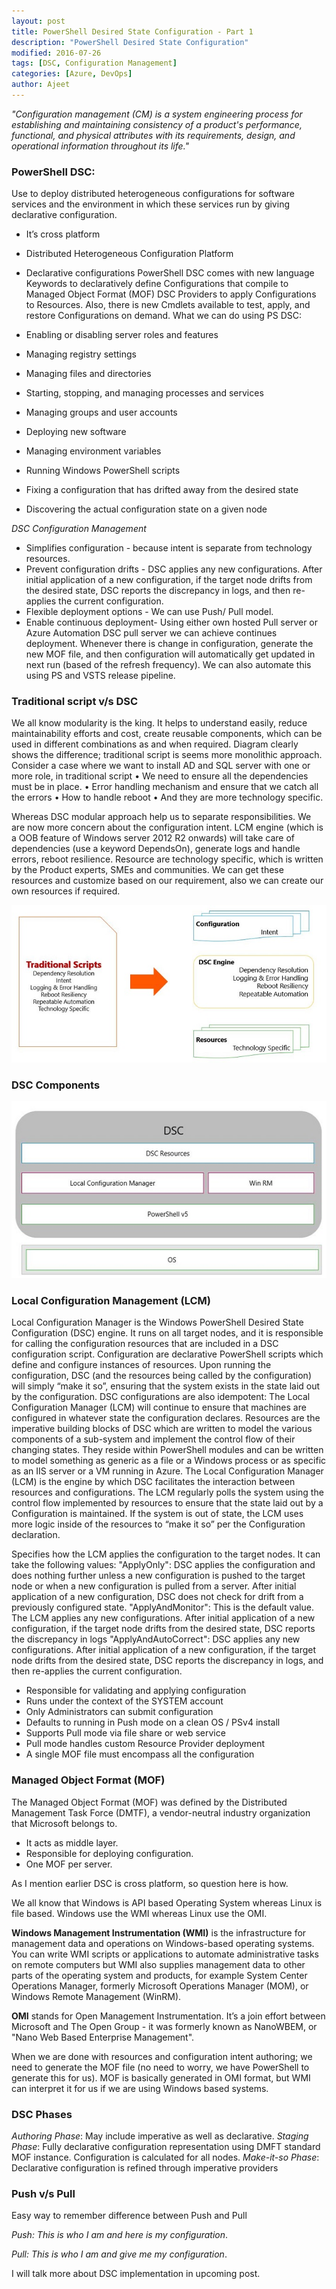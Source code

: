 ```yaml
---
layout: post
title: PowerShell Desired State Configuration - Part 1
description: "PowerShell Desired State Configuration"
modified: 2016-07-26
tags: [DSC, Configuration Management]
categories: [Azure, DevOps]
author: Ajeet
---
```

*"Configuration management (CM) is a system engineering process for establishing and maintaining consistency of a product's performance, functional, and physical attributes with its requirements, design, and operational information throughout its life."*

### PowerShell DSC: 

Use to deploy distributed heterogeneous configurations for software services and the environment in which these services run by giving declarative configuration. 
* It’s cross platform
* Distributed Heterogeneous Configuration Platform
* Declarative configurations 
PowerShell DSC comes with new language Keywords to declaratively define Configurations that compile to Managed Object Format (MOF) DSC Providers to apply Configurations to Resources. Also, there is new Cmdlets available to test, apply, and restore Configurations on demand. 
What we can do using PS DSC:

* Enabling or disabling server roles and features
* Managing registry settings
* Managing files and directories
* Starting, stopping, and managing processes and services
* Managing groups and user accounts
* Deploying new software
* Managing environment variables
* Running Windows PowerShell scripts
* Fixing a configuration that has drifted away from the desired state
* Discovering the actual configuration state on a given node

*DSC Configuration Management*
* Simplifies configuration - because intent is separate from technology resources.
* Prevent configuration drifts - DSC applies any new configurations. After initial application of a new configuration, if the target node drifts from the desired state, DSC reports the discrepancy in logs, and then re-applies the current configuration.
* Flexible deployment options - We can use Push/ Pull model.
* Enable continuous deployment- Using either own hosted Pull server or Azure Automation DSC pull server we can achieve continues deployment. Whenever there is change in configuration, generate the new MOF file, and then configuration will automatically get updated in next run (based of the refresh frequency).
We can also automate this using PS and VSTS release pipeline. 

### Traditional script v/s DSC
We all know modularity is the king. It helps to understand easily, reduce maintainability efforts and cost, create reusable components, which can be used in different combinations as and when required.
Diagram clearly shows the difference; traditional script is seems more monolithic approach. Consider a case where we want to install AD and SQL server with one or more role, in traditional script 
• We need to ensure all the dependencies must be in place. 
• Error handling mechanism and ensure that we catch all the errors
• How to handle reboot
• And they are more technology specific.

Whereas DSC modular approach help us to separate responsibilities. We are now more concern about the configuration intent. LCM engine (which is a OOB feature of Windows server 2012 R2 onwards) will take care of dependencies (use a keyword DependsOn), generate logs and handle errors, reboot resilience. Resource are technology specific, which is written by the Product experts, SMEs and communities. We can get these resources and customize based on our requirement, also we can create our own resources if required.

![Traditional script v/s DSC](/images/posts/PSDSC/trdscriptvsdsc.JPG)

### DSC Components
![DSC component](/images/posts/PSDSC/dsccomponent.JPG)


### Local Configuration Management (LCM)
Local Configuration Manager is the Windows PowerShell Desired State Configuration (DSC) engine. It runs on all target nodes, and it is responsible for calling the configuration resources that are included in a DSC configuration script.
Configuration are declarative PowerShell scripts which define and configure instances of resources. Upon running the configuration, DSC (and the resources being called by the configuration) will simply “make it so”, ensuring that the system exists in the state laid out by the configuration. DSC configurations are also idempotent: The Local Configuration Manager (LCM) will continue to ensure that machines are configured in whatever state the configuration declares.
Resources are the imperative building blocks of DSC which are written to model the various components of a sub-system and implement the control flow of their changing states. They reside within PowerShell modules and can be written to model something as generic as a file or a Windows process or as specific as an IIS server or a VM running in Azure.
The Local Configuration Manager (LCM) is the engine by which DSC facilitates the interaction between resources and configurations. The LCM regularly polls the system using the control flow implemented by resources to ensure that the state laid out by a Configuration is maintained. If the system is out of state, the LCM uses more logic inside of the resources to “make it so” per the Configuration declaration.

Specifies how the LCM applies the configuration to the target nodes. It can take the following values: "ApplyOnly": DSC applies the configuration and does nothing further unless a new configuration is pushed to the target node or when a new configuration is pulled from a server. After initial application of a new configuration, DSC does not check for drift from a previously configured state. "ApplyAndMonitor": This is the default value. The LCM applies any new configurations. After initial application of a new configuration, if the target node drifts from the desired state, DSC reports the discrepancy in logs "ApplyAndAutoCorrect": DSC applies any new configurations. After initial application of a new configuration, if the target node drifts from the desired state, DSC reports the discrepancy in logs, and then re-applies the current configuration.
* Responsible for validating and applying configuration
* Runs under the context of the SYSTEM account
* Only Administrators can submit configuration
* Defaults to running in Push mode on a clean OS / PSv4 install
* Supports Pull mode via file share or web service
* Pull mode handles custom Resource Provider deployment
* A single MOF file must encompass all the configuration


### Managed Object Format (MOF)

The Managed Object Format (MOF) was defined by the Distributed Management Task Force (DMTF), a vendor-neutral industry organization that Microsoft belongs to. 
* It acts as middle layer.
* Responsible for deploying configuration.
* One MOF per server.

As I mention earlier DSC is cross platform, so question here is how.

We all know that Windows is API based Operating System whereas Linux is file based. Windows use the WMI whereas Linux use the OMI.

**Windows Management Instrumentation (WMI)** is the infrastructure for management data and operations on Windows-based operating systems. You can write WMI scripts or applications to automate administrative tasks on remote computers but WMI also supplies management data to other parts of the operating system and products, for example System Center Operations Manager, formerly Microsoft Operations Manager (MOM), or Windows Remote Management (WinRM).

**OMI** stands for Open Management Instrumentation. It’s a join effort between Microsoft and The Open Group - it was formerly known as NanoWBEM, or "Nano Web Based Enterprise Management".

When we are done with resources and configuration intent authoring; we need to generate the MOF file (no need to worry, we have PowerShell to generate this for us). MOF is basically generated in OMI format, but WMI can interpret it for us if we are using Windows based systems. 

### DSC Phases
*Authoring Phase*: May include imperative as well as declarative.
*Staging Phase*: Fully declarative configuration representation using DMFT standard MOF instance.
Configuration is calculated for all nodes.
*Make-it-so Phase*: Declarative configuration is refined through imperative providers

### Push v/s Pull

Easy way to remember difference between Push and Pull

*Push: This is who I am and here is my configuration*. 

*Pull: This is who I am and give me my configuration*.

I will talk more about DSC implementation in upcoming post.
